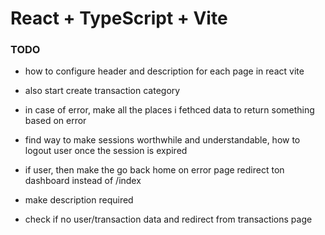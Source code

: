 # React + TypeScript + Vite

### TODO

- how to configure header and description for each page in react vite

- also start create transaction category
- in case of error, make all the places i fethced data to return something based on error

- find way to make sessions worthwhile and understandable, how to logout user once the session is expired

- if user, then make the go back home on error page redirect ton dashboard instead of /index
- make description required
- check if no user/transaction data and redirect from transactions page